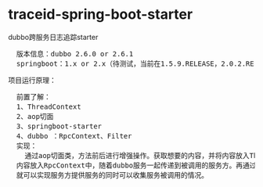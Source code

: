 # traceid-spring-boot-starter
dubbo跨服务日志追踪starter
<pre>
  版本信息：dubbo 2.6.0 or 2.6.1
  springboot：1.x or 2.x（待测试，当前在1.5.9.RELEASE，2.0.2.RELEASE版本使用均没有问题）
</pre>
项目运行原理：
<pre>
  前置了解：
  1、ThreadContext
  2、aop切面
  3、springboot-starter
  4、dubbo ：RpcContext、Filter
  实现：
    通过aop切面类，方法前后进行增强操作。获取想要的内容，并将内容放入ThreadContext，在项目内部流转。在需要跨服务的时候，将需要传递的
  内容放入RpcContext中，随着dubbo服务一起传递到被调用的服务方。再通过springboot-starter将这个aop注入到目标系统的spring容器。这样一来
  就可以实现服务方提供服务的同时可以收集服务被调用的情况。
</pre>
